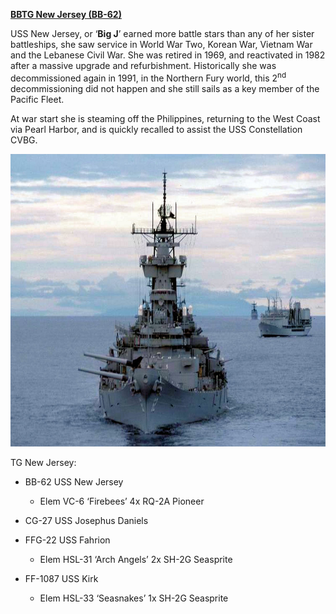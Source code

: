 [**BBTG New Jersey
(BB-62)**](https://en.wikipedia.org/wiki/USS_New_Jersey_(BB-62))

USS New Jersey, or ‘**Big J**’ earned more battle stars than any of her
sister battleships, she saw service in World War Two, Korean War,
Vietnam War and the Lebanese Civil War. She was retired in 1969, and
reactivated in 1982 after a massive upgrade and refurbishment.
Historically she was decommissioned again in 1991, in the Northern Fury
world, this 2<sup>nd</sup> decommissioning did not happen and she still
sails as a key member of the Pacific Fleet.

At war start she is steaming off the Philippines, returning to the West
Coast via Pearl Harbor, and is quickly recalled to assist the USS
Constellation CVBG.

<img src="/assets\images\nato\us\navy\battleships\new-jersey\image1.jpg" style="width:6.5in;height:4.875in" />

TG New Jersey:

-   BB-62 USS New Jersey

    -   Elem VC-6 ‘Firebees’ 4x RQ-2A Pioneer

-   CG-27 USS Josephus Daniels

-   FFG-22 USS Fahrion

    -   Elem HSL-31 ‘Arch Angels’ 2x SH-2G Seasprite

-   FF-1087 USS Kirk

    -   Elem HSL-33 ‘Seasnakes’ 1x SH-2G Seasprite
